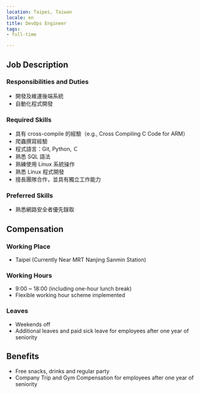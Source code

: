 ```yaml
---
location: Taipei, Taiwan
locale: en
title: DevOps Engineer
tags:
- full-time

---
```

## **Job Description**

### Responsibilities and Duties
* 開發及維運後端系統
* 自動化程式開發

### Required Skills

* 具有 cross-compile 的經驗（e.g., Cross Compiling C Code for ARM）
* 爬蟲撰寫經驗
* 程式語言：Git, Python, Ｃ
* 熟悉 SQL 語法
* 熟練使用 Linux 系統操作
* 熟悉 Linux 程式開發
* 擅長團隊合作，並具有獨立工作能力

### Preferred Skills

* 熟悉網路安全者優先錄取

## Compensation

### Working Place
* Taipei (Currently Near MRT Nanjing Sanmin Station)

### Working Hours
* 9:00 ~ 18:00 (including one-hour lunch break)
* Flexible working hour scheme implemented

### Leaves
* Weekends off
* Additional leaves and paid sick leave for employees after one year of seniority

## Benefits
* Free snacks, drinks and regular party
* Company Trip and Gym Compensation for employees after one year of seniority